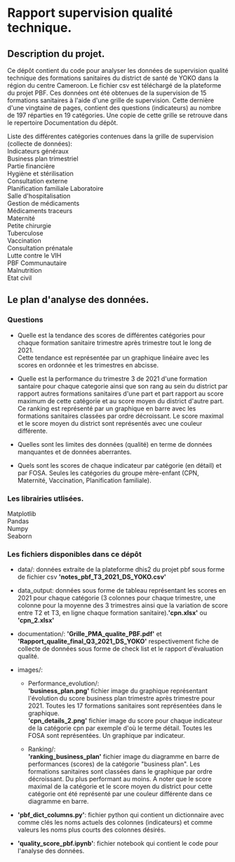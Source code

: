 # Rapport supervision qualité technique.


## Description du projet.
Ce dépôt contient du code pour analyser les données de supervision qualité technique des formations sanitaires du district de santé de YOKO dans la région du centre Cameroon. Le fichier csv est téléchargé de la plateforme du projet PBF. Ces données ont été obtenues de la supervision de 15 formations sanitaires à l'aide d'une grille de supervision. Cette dernière d'une vingtaine de pages, contient des questions (indicateurs) au nombre de 197 réparties en 19 catégories. Une copie de cette grille se retrouve dans le repertoire Documentation du dépôt.

Liste des différentes catégories contenues dans la grille de supervision (collecte de données):                
Indicateurs généraux    
Business plan trimestriel   
Partie financière   
Hygiène et stérilisation    
Consultation externe     
Planification familiale
Laboratoire   
Salle d'hospitalisation   
Gestion de médicaments   
Médicaments traceurs   
Maternité   
Petite chirurgie      
Tuberculose     
Vaccination    
Consultation prénatale    
Lutte contre le VIH    
PBF Communautaire   
Malnutrition   
Etat civil



## Le plan d'analyse des données.

### Questions

- Quelle est la tendance des scores de différentes catégories pour chaque formation sanitaire trimestre après trimestre tout le long de 2021.    
Cette tendance est représentée par un graphique linéaire avec les scores en ordonnée et les trimestres en abcisse.

- Quelle est la performance du trimestre 3 de 2021 d'une formation santaire pour chaque categorie ainsi que son rang au sein du district par rapport autres formations sanitaires d'une part et part rapport au score maximum de cette catégorie et au score moyen du district d'autre part.        
Ce ranking est représenté par un graphique en barre avec les formations sanitaires classées par ordre décroissant. Le score maximal et le score moyen du district sont représentés avec une couleur différente.

- Quelles sont les limites des données (qualité) en terme de données manquantes et de données aberrantes.

- Quels sont les scores de chaque indicateur par catégorie (en détail) et par FOSA. Seules les catégories du groupe mère-enfant (CPN, Maternité, Vaccination, Planification familiale).  


### Les librairies utlisées.
Matplotlib    
Pandas       
Numpy      
Seaborn    

### Les fichiers disponibles dans ce dépôt      

- data/: données extraite de la plateforme dhis2 du projet pbf sous forme de fichier csv **'notes_pbf_T3_2021_DS_YOKO.csv'**    

- data_output: données sous forme de tableau représentant les scores en 2021 pour chaque catégorie (3 colonnes pour chaque trimestre, une colonne pour la moyenne des 3 trimestres ainsi que la variation de score entre T2 et T3, en ligne chaque formation sanitaire).**'cpn.xlsx'** ou **'cpn_2.xlsx'**       

- documentation/: **'Grille_PMA_qualite_PBF.pdf'** et **'Rapport_qualite_final_Q3_2021_DS_YOKO'** respectivement fiche de collecte de données sous forme de check list et le rapport d'évaluation qualité.              

- images/:   

    - Performance_evolution/:         
    **'business_plan.png'** fichier image du graphique représentant l'évolution du score business plan trimestre après trimestre pour 2021. Toutes les 17 formations sanitaires sont représentées dans le graphique.                 
    **'cpn_details_2.png'** fichier image du score pour chaque indicateur de la catégorie cpn par exemple d'où le terme détail. Toutes les FOSA sont représentées. Un graphique par indicateur.          

    - Ranking/:      
    **'ranking_business_plan'** fichier image du diagramme en barre de performances (scores) de la catégorie "business plan". Les formations sanitaires sont classées dans le graphique par ordre décroissant. Du plus performant au moins. A noter que le score maximal de la catégorie et le score moyen du district pour cette catégorie ont été représenté par une couleur différente dans ce diagramme en barre.

- **'pbf_dict_columns.py'**: fichier python qui contient un dictionnaire avec comme clés les noms actuels des colonnes (indicateurs) et comme valeurs les noms plus courts des colonnes désirés.

- **'quality_score_pbf.ipynb'**: fichier notebook qui contient le code pour l'analyse des données.
